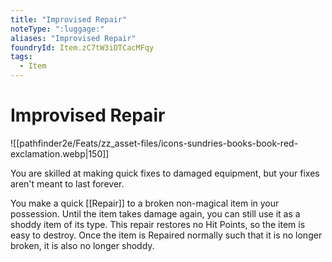 ```yaml
---
title: "Improvised Repair"
noteType: ":luggage:"
aliases: "Improvised Repair"
foundryId: Item.zC7tW3iDTCacMFqy
tags:
  - Item
---
```


# Improvised Repair
![[pathfinder2e/Feats/zz_asset-files/icons-sundries-books-book-red-exclamation.webp|150]]

You are skilled at making quick fixes to damaged equipment, but your fixes aren't meant to last forever.

You make a quick [[Repair]] to a broken non-magical item in your possession. Until the item takes damage again, you can still use it as a shoddy item of its type. This repair restores no Hit Points, so the item is easy to destroy. Once the item is Repaired normally such that it is no longer broken, it is also no longer shoddy.
